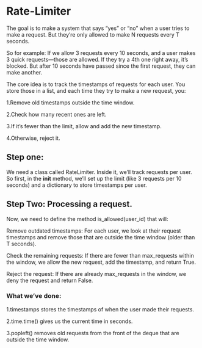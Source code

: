 # Rate-Limiter
The goal is to make a system that says “yes” or “no” when a user tries to make a request. But they’re only allowed to make N requests every T seconds.

So for example:
If we allow 3 requests every 10 seconds, and a user makes 3 quick requests—those are allowed.
If they try a 4th one right away, it’s blocked.
But after 10 seconds have passed since the first request, they can make another.

The core idea is to track the timestamps of requests for each user. You store those in a list, and each time they try to make a new request, you:

1.Remove old timestamps outside the time window.

2.Check how many recent ones are left.

3.If it’s fewer than the limit, allow and add the new timestamp.

4.Otherwise, reject it.

## Step one: 
We need a class called RateLimiter. Inside it, we’ll track requests per user. So first, in the __init__ method, we’ll set up the limit (like 3 requests per 10 seconds) and a dictionary to store timestamps per user.

## Step Two: Processing a request.

Now, we need to define the method is_allowed(user_id) that will:

Remove outdated timestamps: For each user, we look at their request timestamps and remove those that are outside the time window (older than T seconds).

Check the remaining requests: If there are fewer than max_requests within the window, we allow the new request, add the timestamp, and return True.

Reject the request: If there are already max_requests in the window, we deny the request and return False.

### What we’ve done:
1.timestamps stores the timestamps of when the user made their requests.

2.time.time() gives us the current time in seconds.

3.popleft() removes old requests from the front of the deque that are outside the time window.


